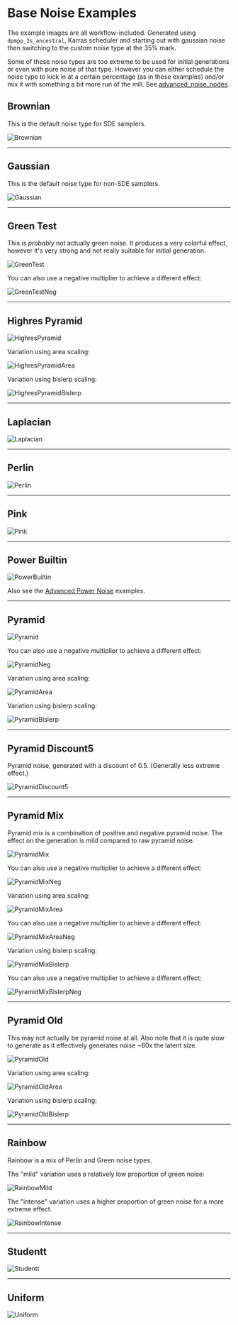 # Base Noise Examples

The example images are all workflow-included. Generated using `dpmpp_2s_ancestral`, Karras scheduler and
starting out with gaussian noise then switching to the custom noise type at the 35% mark.

Some of these noise types are too extreme to be used for initial generations or even with pure
noise of that type. However you can either schedule the noise type to kick in at a certain percentage
(as in these examples) and/or mix it with something a bit more run of the mill. See
[advanced_noise_nodes](advanced_noise_nodes.md).

## Brownian

This is the default noise type for SDE samplers.

![Brownian](../assets/example_images/noise_base_types/noise_brownian.png)

***
## Gaussian

This is the default noise type for non-SDE samplers.

![Gaussian](../assets/example_images/noise_base_types/noise_gaussian.png)

***

## Green Test

This is _probably_ not actually green noise. It produces a very colorful effect, however
it's very strong and not really suitable for initial generation.

![GreenTest](../assets/example_images/noise_base_types/noise_green_test.png)

You can also use a negative multiplier to achieve a different effect:

![GreenTestNeg](../assets/example_images/noise_base_types/noise_green_test_neg.png)

***

## Highres Pyramid

![HighresPyramid](../assets/example_images/noise_base_types/noise_highres_pyramid.png)

Variation using area scaling:

![HighresPyramidArea](../assets/example_images/noise_base_types/noise_highres_pyramid_area.png)

Variation using bislerp scaling:

![HighresPyramidBislerp](../assets/example_images/noise_base_types/noise_highres_pyramid_bislerp.png)

***

## Laplacian

![Laplacian](../assets/example_images/noise_base_types/noise_laplacian.png)

***

## Perlin

![Perlin](../assets/example_images/noise_base_types/noise_perlin.png)

***

## Pink

![Pink](../assets/example_images/noise_base_types/noise_pink.png)

***

## Power Builtin

![PowerBuiltin](../assets/example_images/noise_base_types/noise_power_builtin.png)

Also see the [Advanced Power Noise](advanced_power_noise.md) examples.

***

## Pyramid

![Pyramid](../assets/example_images/noise_base_types/noise_pyramid.png)

You can also use a negative multiplier to achieve a different effect:

![PyramidNeg](../assets/example_images/noise_base_types/noise_pyramid_neg.png)

Variation using area scaling:

![PyramidArea](../assets/example_images/noise_base_types/noise_pyramid_area.png)

Variation using bislerp scaling:

![PyramidBislerp](../assets/example_images/noise_base_types/noise_pyramid_bislerp.png)

***

## Pyramid Discount5

Pyramid noise, generated with a discount of 0.5. (Generally less extreme effect.)

![PyramidDiscount5](../assets/example_images/noise_base_types/noise_pyramid_discount5.png)

***

## Pyramid Mix

Pyramid mix is a combination of positive and negative pyramid noise. The effect on
the generation is mild compared to raw pyramid noise.

![PyramidMix](../assets/example_images/noise_base_types/noise_pyramid_mix.png)

You can also use a negative multiplier to achieve a different effect:

![PyramidMixNeg](../assets/example_images/noise_base_types/noise_pyramid_mix_neg.png)

Variation using area scaling:

![PyramidMixArea](../assets/example_images/noise_base_types/noise_pyramid_mix_area.png)

You can also use a negative multiplier to achieve a different effect:

![PyramidMixAreaNeg](../assets/example_images/noise_base_types/noise_pyramid_mix_area_neg.png)

Variation using bislerp scaling:

![PyramidMixBislerp](../assets/example_images/noise_base_types/noise_pyramid_mix_bislerp.png)

You can also use a negative multiplier to achieve a different effect:

![PyramidMixBislerpNeg](../assets/example_images/noise_base_types/noise_pyramid_mix_bislerp_neg.png)

***

## Pyramid Old

This may not actually be pyramid noise at all. Also note that it is quite slow to generate as it
effectively generates noise ~60x the latent size.

![PyramidOld](../assets/example_images/noise_base_types/noise_pyramid_old.png)

Variation using area scaling:

![PyramidOldArea](../assets/example_images/noise_base_types/noise_pyramid_old_area.png)

Variation using bislerp scaling:

![PyramidOldBislerp](../assets/example_images/noise_base_types/noise_pyramid_old_bislerp.png)

***

## Rainbow

Rainbow is a mix of Perlin and Green noise types.

The "mild" variation uses a relatively low proportion of green noise:

![RainbowMild](../assets/example_images/noise_base_types/noise_rainbow_mild.png)

The "intense" variation uses a higher proportion of green noise for a more extreme effect.

![RainbowIntense](../assets/example_images/noise_base_types/noise_rainbow_intense.png)

***

## Studentt

![Studentt](../assets/example_images/noise_base_types/noise_studentt.png)

***

## Uniform

![Uniform](../assets/example_images/noise_base_types/noise_uniform.png)
